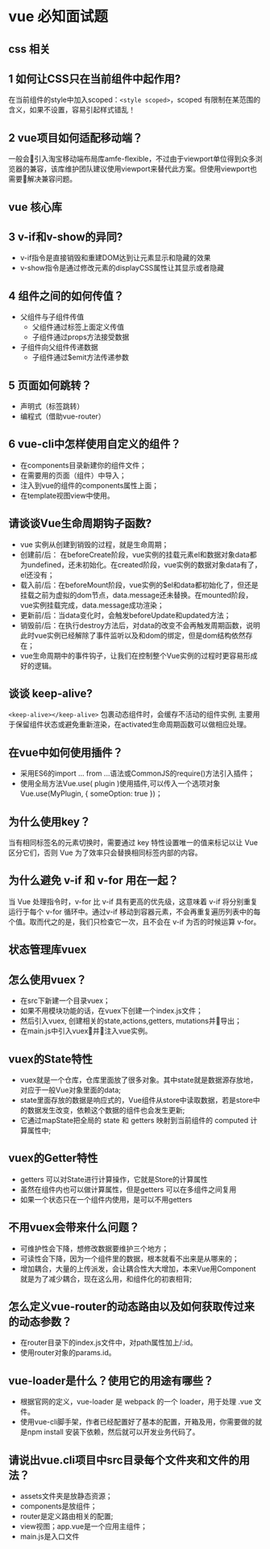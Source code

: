 # vue 必知面试题

## css 相关
## 1 如何让CSS只在当前组件中起作用?
在当前组件的style中加入scoped：```<style scoped>```，scoped 有限制在某范围的含义，如果不设置，容易引起样式错乱！

## 2 vue项目如何适配移动端？
一般会引入淘宝移动端布局库amfe-flexible，不过由于viewport单位得到众多浏览器的兼容，该库维护团队建议使用viewport来替代此方案。但使用viewport也需要解决兼容问题。

## vue 核心库
## 3 v-if和v-show的异同?
- v-if指令是直接销毁和重建DOM达到让元素显示和隐藏的效果
- v-show指令是通过修改元素的displayCSS属性让其显示或者隐藏

## 4 组件之间的如何传值？
- 父组件与子组件传值
  - 父组件通过标签上面定义传值
  - 子组件通过props方法接受数据
- 子组件向父组件传递数据
  - 子组件通过$emit方法传递参数

## 5 页面如何跳转？
- 声明式（标签跳转） 
- 编程式（借助vue-router）

## 6 vue-cli中怎样使用自定义的组件？
- 在components目录新建你的组件文件；
- 在需要用的页面（组件）中导入；
- 注入到vue的组件的components属性上面；
- 在template视图view中使用。

## 请谈谈Vue生命周期钩子函数?
- vue 实例从创建到销毁的过程，就是生命周期；
- 创建前/后： 在beforeCreate阶段，vue实例的挂载元素el和数据对象data都为undefined，还未初始化。在created阶段，vue实例的数据对象data有了，el还没有；
- 载入前/后：在beforeMount阶段，vue实例的$el和data都初始化了，但还是挂载之前为虚拟的dom节点，data.message还未替换。在mounted阶段，vue实例挂载完成，data.message成功渲染；
- 更新前/后：当data变化时，会触发beforeUpdate和updated方法；
- 销毁前/后：在执行destroy方法后，对data的改变不会再触发周期函数，说明此时vue实例已经解除了事件监听以及和dom的绑定，但是dom结构依然存在；
- vue生命周期中的事件钩子，让我们在控制整个Vue实例的过程时更容易形成好的逻辑。

## 谈谈 keep-alive?
```<keep-alive></keep-alive>``` 包裹动态组件时，会缓存不活动的组件实例, 主要用于保留组件状态或避免重新渲染，在activated生命周期函数可以做相应处理。

## 在vue中如何使用插件？
- 采用ES6的import ... from ...语法或CommonJS的require()方法引入插件；
- 使用全局方法Vue.use( plugin )使用插件,可以传入一个选项对象Vue.use(MyPlugin, { someOption: true })；

## 为什么使用key？
当有相同标签名的元素切换时，需要通过 key 特性设置唯一的值来标记以让 Vue 区分它们，否则 Vue 为了效率只会替换相同标签内部的内容。

## 为什么避免 v-if 和 v-for 用在一起？
当 Vue 处理指令时，v-for 比 v-if 具有更高的优先级，这意味着 v-if 将分别重复运行于每个 v-for 循环中。通过v-if 移动到容器元素，不会再重复遍历列表中的每个值。取而代之的是，我们只检查它一次，且不会在 v-if 为否的时候运算 v-for。

## 状态管理库vuex
## 怎么使用vuex？
- 在src下新建一个目录vuex；
- 如果不用模块功能的话，在vuex下创建一个index.js文件；
- 然后引入vuex, 创建相关的state,actions,getters, mutations并导出；
- 在main.js中引入vuex并注入vue实例。

## vuex的State特性
- vuex就是一个仓库，仓库里面放了很多对象。其中state就是数据源存放地，对应于一般Vue对象里面的data;
- state里面存放的数据是响应式的，Vue组件从store中读取数据，若是store中的数据发生改变，依赖这个数据的组件也会发生更新;
- 它通过mapState把全局的 state 和 getters 映射到当前组件的 computed 计算属性中;

## vuex的Getter特性
- getters 可以对State进行计算操作，它就是Store的计算属性
- 虽然在组件内也可以做计算属性，但是getters 可以在多组件之间复用
- 如果一个状态只在一个组件内使用，是可以不用getters

## 不用vuex会带来什么问题？
- 可维护性会下降，想修改数据要维护三个地方；
- 可读性会下降，因为一个组件里的数据，根本就看不出来是从哪来的；
- 增加耦合，大量的上传派发，会让耦合性大大增加，本来Vue用Component就是为了减少耦合，现在这么用，和组件化的初衷相背;

## 怎么定义vue-router的动态路由以及如何获取传过来的动态参数？
- 在router目录下的index.js文件中，对path属性加上/:id。
- 使用router对象的params.id。

## vue-loader是什么？使用它的用途有哪些？
- 根据官网的定义，vue-loader 是 webpack 的一个 loader，用于处理 .vue 文件。
- 使用vue-cli脚手架，作者已经配置好了基本的配置，开箱及用，你需要做的就是npm install 安装下依赖，然后就可以开发业务代码了。

## 请说出vue.cli项目中src目录每个文件夹和文件的用法？
- assets文件夹是放静态资源；
- components是放组件；
- router是定义路由相关的配置;
- view视图；app.vue是一个应用主组件；
- main.js是入口文件
